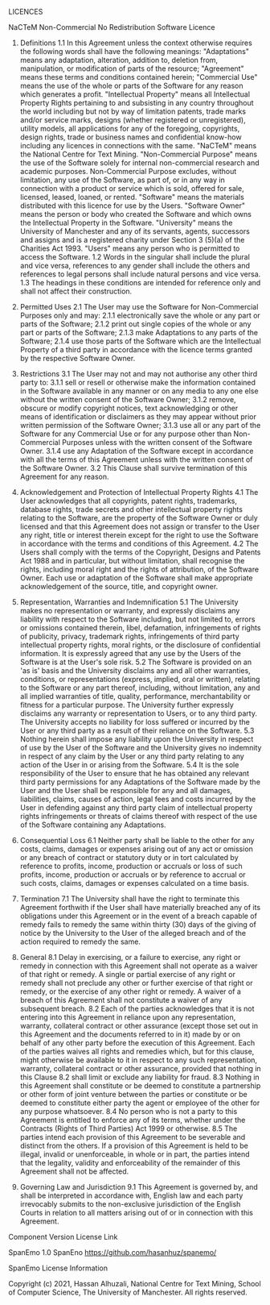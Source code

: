 LICENCES

NaCTeM Non-Commercial No Redistribution Software Licence

1.	Definitions
1.1	In this Agreement unless the context otherwise requires the following 
    words shall have the following meanings:
 	"Adaptations" means any adaptation, alteration, addition to, deletion 
 	from, manipulation, or modification of parts of the resource;
 	"Agreement" means these terms and conditions contained herein;
 	"Commercial Use" means the use of the whole or parts of the Software 
 	for any reason which generates a profit.
 	"Intellectual Property" means all Intellectual Property Rights 
 	pertaining to and subsisting in any country throughout the world 
 	including but not by way of limitation patents, trade marks and/or 
 	service marks, designs (whether registered or unregistered), utility 
 	models, all applications for any of the foregoing, copyrights, design 
 	rights, trade or business names and confidential know-how including any 
 	licences in connections with the same.
 	"NaCTeM" means the National Centre for Text Mining.
 	"Non-Commercial Purpose" means the use of the Software solely for 
 	internal non-commercial research and academic purposes. Non-Commercial 
 	Purpose excludes, without limitation, any use of the Software, as part 
 	of, or in any way in connection with a product or service which is sold, 
 	offered for sale, licensed, leased, loaned, or rented.
	"Software" means the materials distributed with this licence for use by 
	the Users.
	"Software Owner" means the person or body who created the Software and 
	which owns the Intellectual Property in the Software.
 	"University" means the University of Manchester and any of its servants, 
 	agents, successors and assigns and is a registered charity under 
 	Section 3 (5)(a) of the Charities Act 1993.
 	"Users" means any person who is permitted to access the Software.
1.2	Words in the singular shall include the plural and vice versa, references 
	to any gender shall include the others and references to legal persons shall 
	include natural persons and vice versa.
1.3	The headings in these conditions are intended for reference only and shall 
	not affect their construction.
 
2.	Permitted Uses
2.1	The User may use the Software for Non-Commercial Purposes only and may:
 	2.1.1	electronically save the whole or any part or parts of the Software;
 	2.1.2	print out single copies of the whole or any part or parts of the 
 			Software;
 	2.1.3	make Adaptations to any parts of the Software;
	2.1.4	use those parts of the Software which are the Intellectual Property 
			of a third party in accordance with the licence terms granted by 
			the respective Software Owner. 
 
3.	Restrictions
3.1	The User may not and may not authorise any other third party to:
 	3.1.1	sell or resell or otherwise make the information contained in the 
 			Software available in any manner or on any media to any one else 
 			without the written consent of the Software Owner;
 	3.1.2	remove, obscure or modify copyright notices, text acknowledging 
 			or other means of identification or disclaimers as they may appear 
 			without prior written permission of the Software Owner;
 	3.1.3	use all or any part of the Software for any Commercial Use or for 
 			any purpose other than Non-Commercial Purposes unless with the 
 			written consent of the Software Owner.
	3.1.4	use any Adaptation of the Software except in accordance with all 
			the terms of this Agreement unless with the written consent of the 
			Software Owner.
3.2	This Clause shall survive termination of this Agreement for any reason.
 
4.	Acknowledgement and Protection of Intellectual Property Rights
4.1	The User acknowledges that all copyrights, patent rights, trademarks, 
	database rights, trade secrets and other intellectual property rights 
	relating to the Software, are the property of the Software Owner or 
	duly licensed and that this Agreement does not assign or transfer to 
	the User any right, title or interest therein except for the right to 
	use the Software in accordance with the terms and conditions of this 
	Agreement.
4.2	The Users shall comply with the terms of the Copyright, Designs and 
	Patents Act 1988 and in particular, but without limitation, shall 
	recognise the rights, including moral right and the rights of attribution, 
	of the Software Owner. Each use or adaptation of the Software shall 
	make appropriate acknowledgement of the source, title, and copyright 
	owner.
 
5.	Representation, Warranties and Indemnification
5.1	The University makes no representation or warranty, and expressly 
	disclaims any liability with respect to the Software including, 
	but not limited to, errors or omissions contained therein, libel, 
	defamation, infringements of rights of publicity, privacy, trademark 
	rights, infringements of third party intellectual property rights, 
	moral rights, or the disclosure of confidential information. It is 
	expressly agreed that any use by the Users of the Software is at the 
	User's sole risk.
5.2	The Software is provided on an 'as is' basis and the University 
	disclaims any and all other warranties, conditions, or representations 
	(express, implied, oral or written), relating to the Software or any 
	part thereof, including, without limitation, any and all implied 
	warranties of title, quality, performance, merchantability or fitness 
	for a particular purpose. The University further expressly disclaims 
	any warranty or representation to Users, or to any third party. The 
	University accepts no liability for loss suffered or incurred by the 
	User or any third party as a result of their reliance on the Software.
5.3	Nothing herein shall impose any liability upon the University in respect 
	of use by the User of the Software and the University gives no indemnity 
	in respect of any claim by the User or any third party relating to any 
	action of the User in or arising from the Software.
5.4	It is the sole responsibility of the User to ensure that he has obtained 
	any relevant third party permissions for any Adaptations of the Software 
	made by the User and the User shall be responsible for any and all damages, 
	liabilities, claims, causes of action, legal fees and costs incurred by 
	the User in defending against any third party claim of intellectual 
	property rights infringements or threats of claims thereof with respect 
	of the use of the Software containing any Adaptations.
 
6.	Consequential Loss
6.1	Neither party shall be liable to the other for any costs, claims, damages 
	or expenses arising out of any act or omission or any breach of contract 
	or statutory duty or in tort calculated by reference to profits, income, 
	production or accruals or loss of such profits, income, production or 
	accruals or by reference to accrual or such costs, claims, damages or 
	expenses calculated on a time basis.
 
7.	Termination
7.1	The University shall have the right to terminate this Agreement forthwith 
	if the User shall have materially breached any of its obligations under 
	this Agreement or in the event of a breach capable of remedy fails to 
	remedy the same within thirty (30) days of the giving of notice by the 
	University to the User of the alleged breach and of the action required 
	to remedy the same.
 
8.	General
8.1	Delay in exercising, or a failure to exercise, any right or remedy in 
	connection with this Agreement shall not operate as a waiver of that 
	right or remedy. A single or partial exercise of any right or remedy 
	shall not preclude any other or further exercise of that right or remedy, 
	or the exercise of any other right or remedy. A waiver of a breach of 
	this Agreement shall not constitute a waiver of any subsequent breach.
8.2	Each of the parties acknowledges that it is not entering into this 
	Agreement in reliance upon any representation, warranty, collateral 
	contract or other assurance (except those set out in this Agreement 
	and the documents referred to in it) made by or on behalf of any other 
	party before the execution of this Agreement. Each of the parties waives 
	all rights and remedies which, but for this clause, might otherwise be 
	available to it in respect to any such representation, warranty, collateral 
	contract or other assurance, provided that nothing in this Clause 8.2 
	shall limit or exclude any liability for fraud.
8.3	Nothing in this Agreement shall constitute or be deemed to constitute a 
	partnership or other form of joint venture between the parties or constitute 
	or be deemed to constitute either party the agent or employee of the other 
	for any purpose whatsoever.
8.4	No person who is not a party to this Agreement is entitled to enforce 
	any of its terms, whether under the Contracts (Rights of Third Parties) 
	Act 1999 or otherwise.
8.5	The parties intend each provision of this Agreement to be severable and 
	distinct from the others. If a provision of this Agreement is held to be 
	illegal, invalid or unenforceable, in whole or in part, the parties intend 
	that the legality, validity and enforceability of the remainder of this 
	Agreement shall not be affected.
 
9.	Governing Law and Jurisdiction
9.1	This Agreement is governed by, and shall be interpreted in accordance with, 
	English law and each party irrevocably submits to the non-exclusive 
	jurisdiction of the English Courts in relation to all matters arising out 
	of or in connection with this Agreement.


Component	Version	License	Link

SpanEmo		1.0	SpanEno	https://github.com/hasanhuz/spanemo/

SpanEmo License Information

Copyright (c) 2021, Hassan Alhuzali, National Centre for Text Mining, School of Computer Science, The University of Manchester.
All rights reserved.